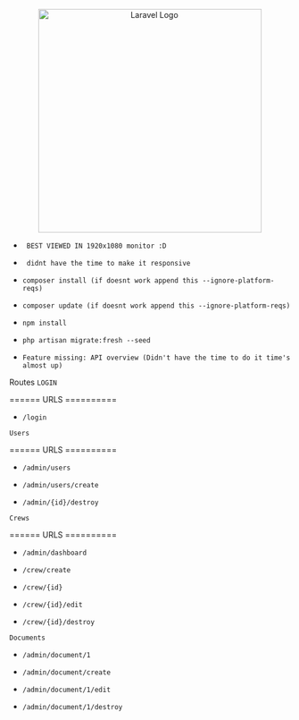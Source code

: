<p align="center"><a href="https://laravel.com" target="_blank"><img src="https://raw.githubusercontent.com/laravel/art/master/logo-lockup/5%20SVG/2%20CMYK/1%20Full%20Color/laravel-logolockup-cmyk-red.svg" width="400" alt="Laravel Logo"></a></p>


*      BEST VIEWED IN 1920x1080 monitor :D
*      didnt have the time to make it responsive

*     composer install (if doesnt work append this --ignore-platform-reqs)
*     composer update (if doesnt work append this --ignore-platform-reqs)
*     npm install
*     php artisan migrate:fresh --seed

*     Feature missing: API overview (Didn't have the time to do it time's almost up)




Routes
``` LOGIN ```

====== URLS ==========

*     /login

``` Users ```

====== URLS ==========

*     /admin/users

*     /admin/users/create

*     /admin/{id}/destroy


``` Crews ```

====== URLS ==========

*     /admin/dashboard

*     /crew/create

*     /crew/{id}

*     /crew/{id}/edit

*     /crew/{id}/destroy


``` Documents ```

*     /admin/document/1

*     /admin/document/create

*     /admin/document/1/edit

*     /admin/document/1/destroy
